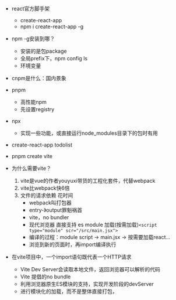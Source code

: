 - react官方脚手架
  - create-react-app
  - npm i create-react-app -g


- npm -g安装到哪？
  - 安装的是包package
  - 全局prefix下，npm config ls
  - 环境变量


- cnpm是什么：国内景象


- pnpm
  - 高性能npm
  - 先设置registry


- npx
  - 实现一些功能，或直接运行node_modules目录下的包时有用
- create-react-app todolist
- pnpm create vite

- 为什么需要vite？
  1. vite是vue的作者youyuxi带货的工程化套件，代替webpack
  2. vite比webpack快6倍
  3. 文件的请求依赖 花时间
      - webpack叫打包器
      - entry-》output罪魁祸首
      - vite，no bundler
      - 现代浏览器 直接支持 es module 加载(按需加载)`<script type="module" scr="/src/main.jsx">`
      - 编译的过程：module script -> main.jsx -> 按需要加载react...
      - 浏览到新的页面时，再import编译执行

- 在vite项目中，一个import语句既代表一个HTTP请求
  - Vite Dev Server会读取本地文件，返回浏览器可以解析的代码
  - Vite 提倡的no bundle
  - 利用浏览器原生ES模块的支持，实现开发阶段的devServer
  - 进行模块化的加载，而不是整体直接打包，